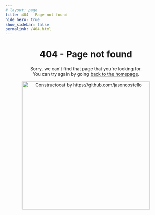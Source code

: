 ```yaml
---
# layout: page
title: 404 - Page not found
hide_hero: true
show_sidebar: false
permalink: /404.html
---
```

<h1 align="center">404 - Page not found</h1>

<p align="center">Sorry, we can't find that page that you're looking for.
<br>
You can try again by going <a href="{{ site.baseurl }}">back to the homepage</a>.</p>

<p align="center"><img src="{{ site.baseurl }}/img/404.jpg" alt="Constructocat by https://github.com/jasoncostello" style="width: 400px;"/></p>

